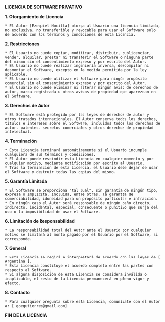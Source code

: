 **LICENCIA DE SOFTWARE PRIVATIVO**

**1.  Otorgamiento de Licencia**

    * El Autor [Ezequiel Nocitta] otorga al Usuario una licencia limitada, no exclusiva, no transferible y revocable para usar el Software solo de acuerdo con los términos y condiciones de esta Licencia.

**2.  Restricciones**

    * El Usuario no puede copiar, modificar, distribuir, sublicenciar, vender, alquilar, prestar ni transferir el Software o ninguna parte del mismo sin el consentimiento expreso y por escrito del Autor.
    * El Usuario no puede realizar ingeniería inversa, descompilar ni desmontar el Software, excepto en la medida permitida por la ley aplicable.
    * El Usuario no puede utilizar el Software para ningún propósito comercial sin el consentimiento expreso y por escrito del Autor.
    * El Usuario no puede eliminar ni alterar ningún aviso de derechos de autor, marca registrada u otros avisos de propiedad que aparezcan en el Software.

**3.  Derechos de Autor**

    * El Software está protegido por las leyes de derechos de autor y otros tratados internacionales. El Autor conserva todos los derechos, títulos e intereses sobre el Software, incluidos todos los derechos de autor, patentes, secretos comerciales y otros derechos de propiedad intelectual.

**4.  Terminación**

    * Esta Licencia terminará automáticamente si el Usuario incumple cualquiera de sus términos y condiciones.
    * El Autor puede rescindir esta Licencia en cualquier momento y por cualquier motivo, mediante notificación por escrito al Usuario.
    * Tras la terminación de esta Licencia, el Usuario debe dejar de usar el Software y destruir todas las copias del mismo.

**5.  Garantía Limitada**

    * El Software se proporciona "tal cual", sin garantía de ningún tipo, expresa o implícita, incluida, entre otras, la garantía de comerciabilidad, idoneidad para un propósito particular e infracción.
    * En ningún caso el Autor será responsable de ningún daño directo, indirecto, incidental, especial, consecuente o punitivo que surja del uso o la imposibilidad de usar el Software.

**6.  Limitación de Responsabilidad**

    * La responsabilidad total del Autor ante el Usuario por cualquier motivo se limitará al monto pagado por el Usuario por el Software, si corresponde.

**7.  General**

    * Esta Licencia se regirá e interpretará de acuerdo con las leyes de [ Argentina ].
    * Esta Licencia constituye el acuerdo completo entre las partes con respecto al Software.
    * Si alguna disposición de esta Licencia se considera inválida o inaplicable, el resto de la Licencia permanecerá en pleno vigor y efecto.

**8.  Contacto**

    * Para cualquier pregunta sobre esta Licencia, comunícate con el Autor a: [ goegutierrez@gmail.com]

**FIN DE LA LICENCIA**
